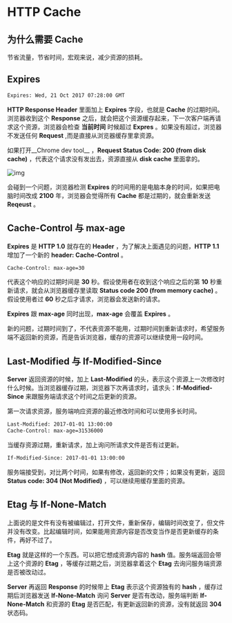 

# HTTP Cache

## 为什么需要 Cache

节省流量，节省时间，宏观来说，减少资源的损耗。

## Expires

```bash
Expires: Wed, 21 Oct 2017 07:28:00 GMT
```

**HTTP Response Header** 里面加上 __Expires__ 字段，也就是 __Cache__ 的过期时间。浏览器收到这个 __Response__ 之后，就会把这个资源缓存起来，下一次客户端再请求这个资源，浏览器会检查 __当前时间__ 时候超过 __Expres__ 。如果没有超过，浏览器不发送任何 __Request__ ,而是直接从浏览器缓存里拿资源。

如果打开__Chrome dev tool__ ，__Request Status Code: 200 (from disk cache)__ ，代表这个请求没有发出去，资源直接从 __disk cache__ 里面拿的。

![img](https://static.coderbridge.com/img/techbridge/images/huli/cache/p1.png)

会碰到一个问题，浏览器检测 __Expires__ 的时间用的是电脑本身的时间，如果把电脑时间改成 __2100__ 年，浏览器会觉得所有 __Cache__ 都是过期的，就会重新发送 __Reqeust__ 。

## Cache-Control 与 max-age

__Expires__ 是 __HTTP 1.0__ 就存在的 __Header__ ，为了解决上面遇见的问题，__HTTP 1.1__ 增加了一个新的 __header: Cache-Control__ 。

```bash
Cache-Control: max-age=30
```

代表这个响应的过期时间是 __30__ 秒。假设使用者在收到这个响应之后的第 __10__ 秒重新请求，就会从浏览器缓存里读取 __Status code 200 (from memory cache)__ 。假设使用者过 __60__ 秒之后才请求，浏览器会发送新的请求。

__Expires__ 跟 __max-age__ 同时出现，__max-age__ 会覆盖 __Expires__ 。

新的问题，过期时间到了，不代表资源不能用，过期时间到重新请求时，希望服务端不返回新的资源，而是告诉浏览器，缓存的资源可以继续使用一段时间。

## Last-Modified 与 If-Modified-Since

__Server__ 返回资源的时候，加上 __Last-Modified__ 的头，表示这个资源上一次修改时什么时候。当浏览器缓存过期，浏览器下次再请求时，请求头：__If-Modified-Since__ 来跟服务端请求这个时间之后更新的资源。

第一次请求资源，服务端响应资源的最近修改时间和可以使用多长时间。

```bash
Last-Modified: 2017-01-01 13:00:00
Cache-Control: max-age=31536000
```

当缓存资源过期，重新请求，加上询问所请求文件是否有过更新。

```bash
If-Modified-Since: 2017-01-01 13:00:00
```

服务端接受到，对比两个时间，如果有修改，返回新的文件；如果没有更新，返回 __Status code: 304 (Not Modified)__ ，可以继续用缓存里面的资源。

## Etag 与 If-None-Match

上面说的是文件有没有被编辑过，打开文件，重新保存，编辑时间改变了，但文件并没有改变。比起编辑时间，如果能用资源内容是否改变当作是否更新缓存的条件，再好不过了。

__Etag__ 就是这样的一个东西。可以把它想成资源内容的 __hash__ 值。服务端返回会带上这个资源的 __Etag__ ，等缓存过期之后，浏览器拿着这个 __Etag__ 去询问服务端资源是否被改动过。

__Server__ 再返回 __Response__ 的时候带上 __Etag__ 表示这个资源独有的 __hash__ ，缓存过期后浏览器发送 __If-None-Match__ 询问 __Server__ 是否有改动，服务端判断 __If-None-Match__ 和资源的 __Etag__ 是否匹配，有更新返回新的资源，没有就返回 __304__ 状态码。